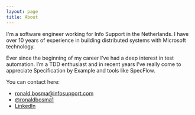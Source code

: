 ```yaml
---
layout: page
title: About
---
```


I'm a software engineer working for Info Support in the Netherlands. I have over 10 years of experience in building distributed systems with Microsoft technology.

Ever since the beginning of my career I’ve had a deep interest in test automation. I’m a TDD enthusiast and in recent years I’ve really come to appreciate Specification by Example and tools like SpecFlow.

You can contact here:
- [ronald.bosma@infosupport.com](ronald.bosma@infosupport.com)
- [@ronaldbosma1](https://twitter.com/ronaldbosma1)
- [LinkedIn](https://www.linkedin.com/in/ronald-bosma-1346a64/)
 
